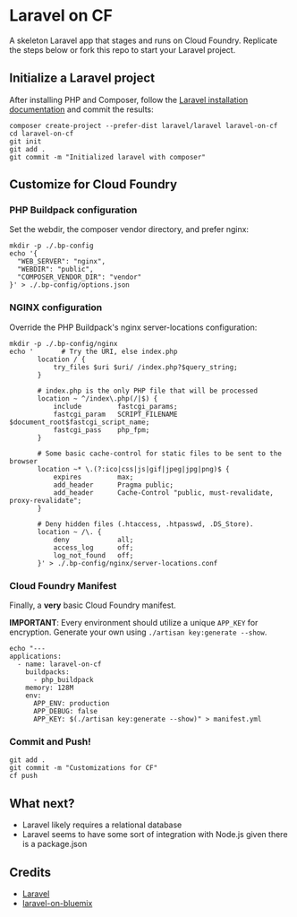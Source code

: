 # Laravel on CF

A skeleton Laravel app that stages and runs on Cloud Foundry. Replicate the steps below or fork this repo to start your Laravel project.

## Initialize a Laravel project

After installing PHP and Composer, follow the [Laravel installation documentation](https://laravel.com/docs/5.7) and commit the results:

```
composer create-project --prefer-dist laravel/laravel laravel-on-cf
cd laravel-on-cf
git init
git add .
git commit -m "Initialized laravel with composer"
```

## Customize for Cloud Foundry

### PHP Buildpack configuration

Set the webdir, the composer vendor directory, and prefer nginx:

```
mkdir -p ./.bp-config
echo '{
  "WEB_SERVER": "nginx",
  "WEBDIR": "public",
  "COMPOSER_VENDOR_DIR": "vendor"
}' > ./.bp-config/options.json
```

### NGINX configuration
Override the PHP Buildpack's nginx server-locations configuration:

```
mkdir -p ./.bp-config/nginx
echo '       # Try the URI, else index.php
       location / {
           try_files $uri $uri/ /index.php?$query_string;
       }

       # index.php is the only PHP file that will be processed
       location ~ ^/index\.php(/|$) {
           include         fastcgi_params;
           fastcgi_param   SCRIPT_FILENAME $document_root$fastcgi_script_name;
           fastcgi_pass    php_fpm;
       }

       # Some basic cache-control for static files to be sent to the browser
       location ~* \.(?:ico|css|js|gif|jpeg|jpg|png)$ {
           expires         max;
           add_header      Pragma public;
           add_header      Cache-Control "public, must-revalidate, proxy-revalidate";
       }

       # Deny hidden files (.htaccess, .htpasswd, .DS_Store).
       location ~ /\. {
           deny            all;
           access_log      off;
           log_not_found   off;
       }' > ./.bp-config/nginx/server-locations.conf
```

### Cloud Foundry Manifest

Finally, a __very__ basic Cloud Foundry manifest.

**IMPORTANT**: Every environment should utilize a unique `APP_KEY` for encryption. Generate your own using `./artisan key:generate --show`.

```
echo "---
applications:
  - name: laravel-on-cf
    buildpacks:
      - php_buildpack
    memory: 128M
    env:
      APP_ENV: production
      APP_DEBUG: false
      APP_KEY: $(./artisan key:generate --show)" > manifest.yml
```

### Commit and Push!

```
git add .
git commit -m "Customizations for CF"
cf push
```

## What next?
* Laravel likely requires a relational database
* Laravel seems to have some sort of integration with Node.js given there is a package.json

## Credits
* [Laravel](./LARAVEL.md)
* [laravel-on-bluemix](https://github.com/tarikgan/laravel-on-bluemix)
